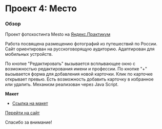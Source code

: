 # Проект 4: Место

### Обзор

Проект фотохостинга Mesto на [Яндекс.Практикум](https://praktikum.yandex.ru/)

Работа посвящена размещению фотографий из путешествий по России. Сайт ориентирован на русскоговорящую аудиторию. Адаптирован для мобильных устройств.

По кнопке "Редактировать" вызывается всплывающее окно с возможностью редактирования имени и профессии.
По кнопке "+" вызывается форма для добавления новой карточки.
Клик по карточке открывает превью.
Есть возможность добавить карточку в избранное или удалить.
Механизм реализован через Java Script.

**Макет**

* [Ссылка на макет](https://www.figma.com/file/StZjf8HnoeLdiXS7dYrLAh/JavaScript.-Sprint-4)

[Перейти на сайт](https://bambambarabam.github.io/mesto/)

Спасибо за внимание!
